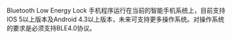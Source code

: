 Bluetooth Low Energy Lock
手机程序运行在当前的智能手机系统上，目前支持IOS 5以上版本及Android 4.3以上版本，未来可支持更多操作系统。对操作系统的要求是必须支持BLE4.0协议。